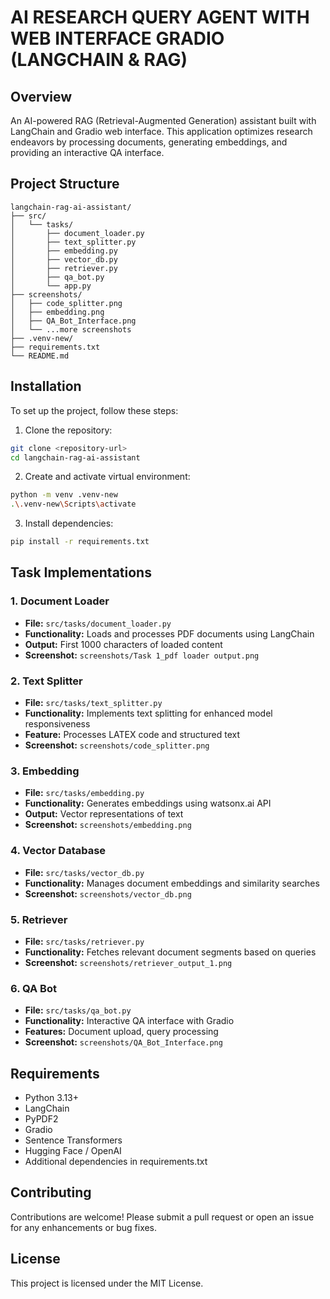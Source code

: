 # AI RESEARCH QUERY AGENT WITH WEB INTERFACE GRADIO (LANGCHAIN & RAG)

## Overview
An AI-powered RAG (Retrieval-Augmented Generation) assistant built with LangChain and Gradio web interface. This application optimizes research endeavors by processing documents, generating embeddings, and providing an interactive QA interface.

## Project Structure
```
langchain-rag-ai-assistant/
├── src/
│   └── tasks/
│       ├── document_loader.py
│       ├── text_splitter.py
│       ├── embedding.py
│       ├── vector_db.py
│       ├── retriever.py
│       ├── qa_bot.py
│       └── app.py
├── screenshots/
│   ├── code_splitter.png
│   ├── embedding.png
│   ├── QA_Bot_Interface.png
│   └── ...more screenshots
├── .venv-new/
├── requirements.txt
└── README.md
```

## Installation
To set up the project, follow these steps:

1. Clone the repository:
```bash
git clone <repository-url>
cd langchain-rag-ai-assistant
```

2. Create and activate virtual environment:
```bash
python -m venv .venv-new
.\.venv-new\Scripts\activate
```

3. Install dependencies:
```bash
pip install -r requirements.txt
```

## Task Implementations

### 1. Document Loader
- **File:** `src/tasks/document_loader.py`
- **Functionality:** Loads and processes PDF documents using LangChain
- **Output:** First 1000 characters of loaded content
- **Screenshot:** `screenshots/Task 1_pdf loader output.png`

### 2. Text Splitter
- **File:** `src/tasks/text_splitter.py`
- **Functionality:** Implements text splitting for enhanced model responsiveness
- **Feature:** Processes LATEX code and structured text
- **Screenshot:** `screenshots/code_splitter.png`

### 3. Embedding
- **File:** `src/tasks/embedding.py`
- **Functionality:** Generates embeddings using watsonx.ai API
- **Output:** Vector representations of text
- **Screenshot:** `screenshots/embedding.png`

### 4. Vector Database
- **File:** `src/tasks/vector_db.py`
- **Functionality:** Manages document embeddings and similarity searches
- **Screenshot:** `screenshots/vector_db.png`

### 5. Retriever
- **File:** `src/tasks/retriever.py`
- **Functionality:** Fetches relevant document segments based on queries
- **Screenshot:** `screenshots/retriever_output_1.png`

### 6. QA Bot
- **File:** `src/tasks/qa_bot.py`
- **Functionality:** Interactive QA interface with Gradio
- **Features:** Document upload, query processing
- **Screenshot:** `screenshots/QA_Bot_Interface.png`

## Requirements
- Python 3.13+
- LangChain
- PyPDF2
- Gradio
- Sentence Transformers
- Hugging Face / OpenAI 
- Additional dependencies in requirements.txt

## Contributing
Contributions are welcome! Please submit a pull request or open an issue for any enhancements or bug fixes.

## License
This project is licensed under the MIT License.
